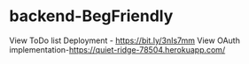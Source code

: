 # backend-BegFriendly
View ToDo list Deployment - <https://bit.ly/3nIs7mm>
View OAuth implementation-<https://quiet-ridge-78504.herokuapp.com/>
